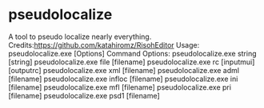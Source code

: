 # pseudolocalize
A tool to pseudo localize nearly everything.
Credits:https://github.com/katahiromz/RisohEditor
Usage:
pseudolocalize.exe <Command> [Options]
Command Options:
pseudolocalize.exe string [string]
pseudolocalize.exe file [filename]
pseudolocalize.exe rc [inputmui] [outputrc]
pseudolocalize.exe xml [filename]
pseudolocalize.exe adml [filename]
pseudolocalize.exe infloc [filename]
pseudolocalize.exe ini [filename]
pseudolocalize.exe mfl [filename]
pseudolocalize.exe pri [filename]
pseudolocalize.exe psd1 [filename]
